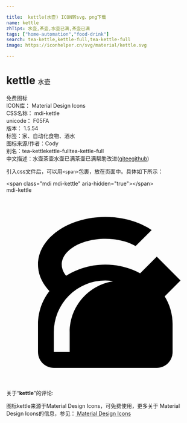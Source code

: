 ```yaml
---

title:  kettle(水壶) ICON转svg、png下载
name: kettle
zhTips: 水壶,茶壶,水壶已满,茶壶已满
tags: ["home-automation","food-drink"]
search: tea-kettle,kettle-full,tea-kettle-full
image: https://iconhelper.cn/svg/material/kettle.svg

---
```


# kettle  <small style="font-size: 60%;font-weight: 100">水壶</small>


<div class="detail-page">
<p>
<span><span class="badge-success badge">免费图标</span> </span>
<br/>
<span>
ICON库：
<span class="badge-secondary badge">Material Design Icons</span> 
</span>
<br/>
<span>
CSS名称：
<span class="badge-secondary badge">mdi-kettle</span> 
</span>
<br/>
<span>
unicode：
<span class="badge-secondary badge">F05FA</span> 
<copy-btn content='F05FA' btn-title=""></copy-btn>
<copy-btn :content='String.fromCodePoint(parseInt("F05FA", 16))' btn-title="复制U"></copy-btn>
</span>
<br/>
<span>
版本：
<span class="badge-secondary badge">1.5.54</span> 
</span><br/><span>标签：<span class="badge-light badge"><router-link to="/tags/home-automation.html">家、自动化</router-link></span><span class="badge-light badge"><router-link to="/tags/food-drink.html">食物、酒水</router-link></span></span>
<br/>
<span>图标来源/作者：<span class="badge-light badge">Cody</span></span> 
<br/>
<span>别名：<span class="badge-light badge">tea-kettle</span><span class="badge-light badge">kettle-full</span><span class="badge-light badge">tea-kettle-full</span></span><br/><span class="zh-detail">中文描述：<span class="badge-primary badge">水壶</span><span class="badge-primary badge">茶壶</span><span class="badge-primary badge">水壶已满</span><span class="badge-primary badge">茶壶已满</span><span class="help-link"><span>帮助改进</span>(<a href="https://gitee.com/liuwave/icon-helper/edit/master/json/material/kettle.json" target="_blank" rel="noopener noreferrer">gitee</a><a href="https://github.com/liuwave/icon-helper/edit/master/json/material/kettle.json" target="_blank" rel="noopener noreferrer">github</a></span>)</span><br/>
</p>
</div>
<div class="alert alert-dark">
  <i class="mdi mdi-kettle mdi-48px"></i>
  <i class="mdi mdi-kettle mdi-36px"></i>
  <i class="mdi mdi-kettle mdi-24px"></i>
  <i class="mdi mdi-kettle mdi-18px"></i>
</div>
<div>
  <p>引入css文件后，可以用<code>&lt;span&gt;</code>包裹，放在页面中。具体如下所示：    
  </p>
  <div class="alert alert-primary" style="font-size: 14px">
    &lt;span class="mdi mdi-kettle" aria-hidden="true"&gt;&lt;/span&gt;
    <copy-btn content='<span class="mdi mdi-kettle" aria-hidden="true"></span>'></copy-btn>
  </div>
  <div class="alert alert-secondary">
    <i class="mdi mdi-kettle"
    style="font-size: 24px"
    aria-hidden="true"></i> mdi-kettle
    <copy-btn content="mdi-kettle" btn-title="复制图标名称"></copy-btn>
  </div>
</div>
<div id="svg" class="svg-wrap">
<svg xmlns="http://www.w3.org/2000/svg" viewBox="0 0 24 24"><path d="M12.5,3C7.81,3 4,5.69 4,9V9C4,10.19 4.5,11.34 5.44,12.33C4.53,13.5 4,14.96 4,16.5C4,17.64 4,18.83 4,20C4,21.11 4.89,22 6,22H19C20.11,22 21,21.11 21,20C21,18.85 21,17.61 21,16.5C21,15.28 20.66,14.07 20,13L22,11L19,8L16.9,10.1C15.58,9.38 14.05,9 12.5,9C10.65,9 8.95,9.53 7.55,10.41C7.19,9.97 7,9.5 7,9C7,7.21 9.46,5.75 12.5,5.75V5.75C13.93,5.75 15.3,6.08 16.33,6.67L18.35,4.65C16.77,3.59 14.68,3 12.5,3M12.5,11C12.84,11 13.17,11.04 13.5,11.09C10.39,11.57 8,14.25 8,17.5V20H6V17.5A6.5,6.5 0 0,1 12.5,11Z" /></svg>
</div>
<detail full-name='mdi-kettle'></detail>
<div class="icon-detail__container">
<p>关于“<b>kettle</b>”的评论:</p>
</div>
<Vssue title="关于“kettle”的评论" />    
<div><p>图标kettle来源于Material Design Icons，可免费使用，更多关于 Material Design Icons的信息，参见：<a target="_blank" href="https://iconhelper.cn/material.html"> Material Design Icons</a>
</p></div>

